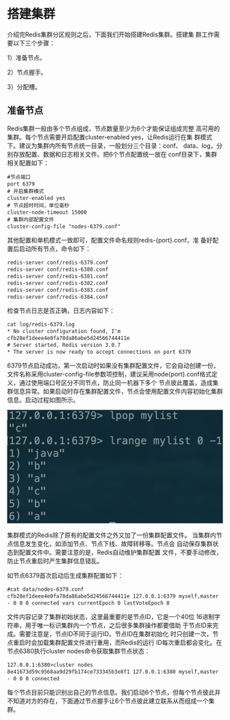 # 搭建集群

介绍完Redis集群分区规则之后，下面我们开始搭建Redis集群。搭建集 群工作需要以下三个步骤： 

1）准备节点。 

2）节点握手。 

3）分配槽。

## 准备节点

Redis集群一般由多个节点组成，节点数量至少为6个才能保证组成完整 高可用的集群。每个节点需要开启配置cluster-enabled yes，让Redis运行在集 群模式下。建议为集群内所有节点统一目录，一般划分三个目录：conf、 data、log，分别存放配置、数据和日志相关文件。把6个节点配置统一放在 conf目录下，集群相关配置如下：

```text
#节点端口 
port 6379
# 开启集群模式 
cluster-enabled yes
# 节点超时时间，单位毫秒 
cluster-node-timeout 15000
# 集群内部配置文件 
cluster-config-file "nodes-6379.conf"
```

其他配置和单机模式一致即可，配置文件命名规则redis-{port}.conf，准 备好配置后启动所有节点，命令如下：

```text
redis-server conf/redis-6379.conf
redis-server conf/redis-6380.conf
redis-server conf/redis-6381.conf
redis-server conf/redis-6382.conf
redis-server conf/redis-6383.conf
redis-server conf/redis-6384.conf
```

检查节点日志是否正确，日志内容如下：

```text
cat log/redis-6379.log
* No cluster configuration found, I'm cfb28ef1deee4e0fa78da86abe5d24566744411e
# Server started, Redis version 3.0.7
* The server is now ready to accept connections on port 6379
```

6379节点启动成功，第一次启动时如果没有集群配置文件，它会自动创建一份，文件名称采用cluster-config-file参数项控制，建议采用node{port}.conf格式定义，通过使用端口号区分不同节点，防止同一机器下多个 节点彼此覆盖，造成集群信息异常。如果启动时存在集群配置文件，节点会使用配置文件内容初始化集群信息。启动过程如图所示。

![](../../.gitbook/assets/image%20%2858%29.png)

集群模式的Redis除了原有的配置文件之外又加了一份集群配置文件。 当集群内节点信息发生变化，如添加节点、节点下线、故障转移等。节点会 自动保存集群状态到配置文件中。需要注意的是，Redis自动维护集群配置 文件，不要手动修改，防止节点重启时产生集群信息错乱。

如节点6379首次启动后生成集群配置如下：

```text
#cat data/nodes-6379.conf
cfb28ef1deee4e0fa78da86abe5d24566744411e 127.0.0.1:6379 myself,master - 0 0 0 connected vars currentEpoch 0 lastVoteEpoch 0
```

文件内容记录了集群初始状态，这里最重要的是节点ID，它是一个40位 16进制字符串，用于唯一标识集群内一个节点，之后很多集群操作都要借助 于节点ID来完成。需要注意是，节点ID不同于运行ID。节点ID在集群初始化 时只创建一次，节点重启时会加载集群配置文件进行重用，而Redis的运行 ID每次重启都会变化。在节点6380执行cluster nodes命令获取集群节点状态：

```text
127.0.0.1:6380>cluster nodes
8e41673d59c9568aa9d29fb174ce733345b3e8f1 127.0.0.1:6380 myself,master - 0 0 0 connected
```

每个节点目前只能识别出自己的节点信息。我们启动6个节点，但每个节点彼此并不知道对方的存在，下面通过节点握手让6个节点彼此建立联系从而组成一个集群。

